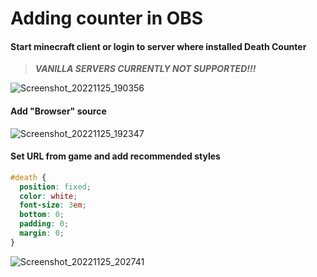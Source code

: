 # Adding counter in OBS
#### Start minecraft client or login to server where installed Death Counter 
> ***VANILLA SERVERS CURRENTLY NOT SUPPORTED!!!***

![Screenshot_20221125_190356](https://user-images.githubusercontent.com/33298273/204034406-adcdb3c3-543e-40d2-b799-ac836d27c489.png)

#### Add "Browser" source
![Screenshot_20221125_192347](https://user-images.githubusercontent.com/33298273/204034412-51c1f7eb-5638-4663-a79e-1a8539f5b3b0.png)

#### Set URL from game and add recommended styles
```css
#death {
  position: fixed;
  color: white;
  font-size: 3em;
  bottom: 0;
  padding: 0;
  margin: 0;
}
```
![Screenshot_20221125_202741](https://user-images.githubusercontent.com/33298273/204039951-cbf39477-667f-4941-988c-a66a96a92e34.png)
